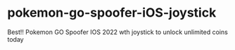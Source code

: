 # pokemon-go-spoofer-iOS-joystick
Best!! Pokemon GO Spoofer IOS 2022 wth joystick to unlock unlimited coins today
